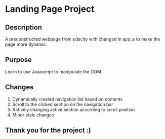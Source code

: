 # Landing Page Project

## Description

A preconstructed webpage from udacity with changed in app.js to make the page more dynamic. 

## Purpose 

Learn to use Javascript to manipulate the DOM

## Changes
1. Dynamically created navigation list based on contents
2. Scroll to the clicked section on the navigation bar
3. Actively changing active section according to scroll position
4. Minor style changes

## Thank you for the project :) 
